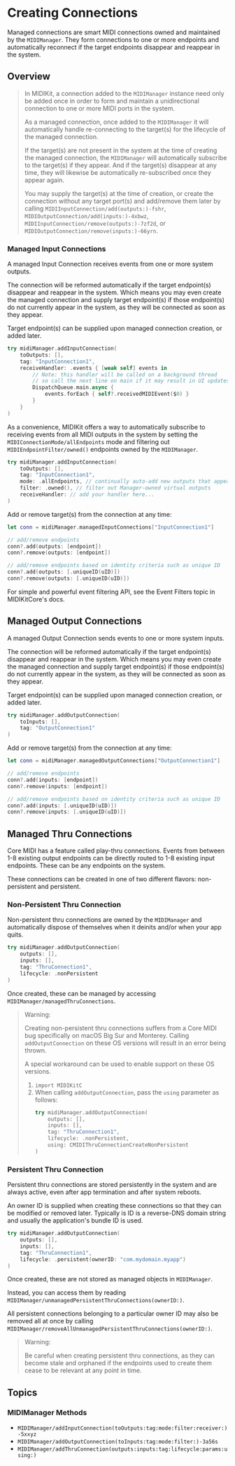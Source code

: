 # Creating Connections

Managed connections are smart MIDI connections owned and maintained by the ``MIDIManager``. They form connections to one or more endpoints and automatically reconnect if the target endpoints disappear and reappear in the system.

## Overview

> In MIDIKit, a connection added to the ``MIDIManager`` instance need only be added once in order to form and maintain a unidirectional connection to one or more MIDI ports in the system.
>
> As a managed connection, once added to the ``MIDIManager`` it will automatically handle re-connecting to the target(s) for the lifecycle of the managed connection.
>
> If the target(s) are not present in the system at the time of creating the managed connection, the ``MIDIManager`` will automatically subscribe to the target(s) if they appear. And if the target(s) disappear at any time, they will likewise be automatically re-subscribed once they appear again.
>
> You may supply the target(s) at the time of creation, or create the connection without any target port(s) and add/remove them later by calling ``MIDIInputConnection/add(outputs:)-fshr``, ``MIDIOutputConnection/add(inputs:)-4xbwz``, ``MIDIInputConnection/remove(outputs:)-7zf2d``, or ``MIDIOutputConnection/remove(inputs:)-66yrn``.

### Managed Input Connections

A managed Input Connection receives events from one or more system outputs.

The connection will be reformed automatically if the target endpoint(s) disappear and reappear in the system. Which means you may even create the managed connection and supply target endpoint(s) if those endpoint(s) do not currently appear in the system, as they will be connected as soon as they appear.

Target endpoint(s) can be supplied upon managed connection creation, or added later.

```swift
try midiManager.addInputConnection(
    toOutputs: [],
    tag: "InputConnection1",
    receiveHandler: .events { [weak self] events in
        // Note: this handler will be called on a background thread
        // so call the next line on main if it may result in UI updates
        DispatchQueue.main.async {
            events.forEach { self?.receivedMIDIEvent($0) }
        }
    }
)
```

As a convenience, MIDIKit offers a way to automatically subscribe to receiving events from all MIDI outputs in the system by setting the ``MIDIConnectionMode/allEndpoints`` mode and filtering out ``MIDIEndpointFilter/owned()`` endpoints owned by the ``MIDIManager``.

```swift
try midiManager.addInputConnection(
    toOutputs: [],
    tag: "InputConnection1",
    mode: .allEndpoints, // continually auto-add new outputs that appear
    filter: .owned(), // filter out Manager-owned virtual outputs
    receiveHandler: // add your handler here...
)
```

Add or remove target(s) from the connection at any time:

```swift
let conn = midiManager.managedInputConnections["InputConnection1"]

// add/remove endpoints
conn?.add(outputs: [endpoint])
conn?.remove(outputs: [endpoint])

// add/remove endpoints based on identity criteria such as unique ID
conn?.add(outputs: [.uniqueID(uID)])
conn?.remove(outputs: [.uniqueID(uID)])
```

For simple and powerful event filtering API, see the Event Filters topic in MIDIKitCore's docs.

## Managed Output Connections

A managed Output Connection sends events to one or more system inputs.

The connection will be reformed automatically if the target endpoint(s) disappear and reappear in the system. Which means you may even create the managed connection and supply target endpoint(s) if those endpoint(s) do not currently appear in the system, as they will be connected as soon as they appear.

Target endpoint(s) can be supplied upon managed connection creation, or added later.

```swift
try midiManager.addOutputConnection(
    toInputs: [],
    tag: "OutputConnection1"
)
```

Add or remove target(s) from the connection at any time:

```swift
let conn = midiManager.managedOutputConnections["OutputConnection1"]

// add/remove endpoints
conn?.add(inputs: [endpoint])
conn?.remove(inputs: [endpoint])

// add/remove endpoints based on identity criteria such as unique ID
conn?.add(inputs: [.uniqueID(uID)])
conn?.remove(inputs: [.uniqueID(uID)])
```

## Managed Thru Connections

Core MIDI has a feature called play-thru connections. Events from between 1-8 existing output endpoints can be directly routed to 1-8 existing input endpoints. These can be any endpoints on the system.

These connections can be created in one of two different flavors: non-persistent and persistent.

### Non-Persistent Thru Connection

Non-persistent thru connections are owned by the ``MIDIManager`` and automatically dispose of themselves when it deinits and/or when your app quits.

```swift
try midiManager.addOutputConnection(
    outputs: [],
    inputs: [],
    tag: "ThruConnection1",
    lifecycle: .nonPersistent
)
```

Once created, these can be managed by accessing ``MIDIManager/managedThruConnections``.

> Warning:
>
> Creating non-persistent thru connections suffers from a Core MIDI bug specifically on macOS Big Sur and Monterey. Calling `addOutputConnection` on these OS versions will result in an error being thrown.
>
> A special workaround can be used to enable support on these OS versions.
>
> 1. `import MIDIKitC`
> 2. When calling `addOutputConnection`, pass the `using` parameter as follows:
>    ```swift
>    try midiManager.addOutputConnection(
>        outputs: [],
>        inputs: [],
>        tag: "ThruConnection1",
>        lifecycle: .nonPersistent,
>        using: CMIDIThruConnectionCreateNonPersistent
>    )
>    ```

### Persistent Thru Connection

Persistent thru connections are stored persistently in the system and are always active, even after app termination and after system reboots.

An owner ID is supplied when creating these connections so that they can be modified or removed later. Typically is ID is a reverse-DNS domain string and usually the application's bundle ID is used.

```swift
try midiManager.addOutputConnection(
    outputs: [],
    inputs: [],
    tag: "ThruConnection1",
    lifecycle: .persistent(ownerID: "com.mydomain.myapp")
)
```

Once created, these are not stored as managed objects in ``MIDIManager``.

Instead, you can access them by reading ``MIDIManager/unmanagedPersistentThruConnections(ownerID:)``.

All persistent connections belonging to a particular owner ID may also be removed all at once by calling ``MIDIManager/removeAllUnmanagedPersistentThruConnections(ownerID:)``.

> Warning: 
> 
> Be careful when creating persistent thru connections, as they can become stale and orphaned if the endpoints used to create them cease to be relevant at any point in time.

## Topics

### MIDIManager Methods

- ``MIDIManager/addInputConnection(toOutputs:tag:mode:filter:receiver:)-5xxyz``
- ``MIDIManager/addOutputConnection(toInputs:tag:mode:filter:)-3a56s``
- ``MIDIManager/addThruConnection(outputs:inputs:tag:lifecycle:params:using:)``
